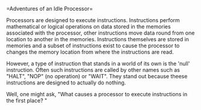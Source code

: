 =Adventures of an Idle Processor=

Processors are designed to execute instructions. Instructions perform
mathematical or logical operations on data stored in the memories
associated with the processor, other instructions move data round from
one location to another in the memories. Instructions themselves are
stored in memories and a subset of instructions exist to cause the
processor to changes the memory location from where the instructions
are read.

However, a type of instruction that stands in a world of its own is
the 'null' instruction. Often such instructions are called by other
names such as "HALT", "NOP" (no operation) or "WAIT". They stand out
because theese instructions are designed to actually do nothing.

Well, one might ask, "What causes a processor to execute instructions
in the first place? "
